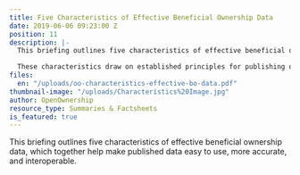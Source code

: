 ```yaml
---
title: Five Characteristics of Effective Beneficial Ownership Data
date: 2019-06-06 09:23:00 Z
position: 11
description: |-
  This briefing outlines five characteristics of effective beneficial ownership data, which together help make published data easy to use, more accurate, and interoperable.

  These characteristics draw on established principles for publishing open data, and underpin OpenOwnership’s approach to beneficial ownership transparency. For each characteristic, we make concrete recommendations for countries implementing beneficial ownership transparency. These are consistent with the Beneficial Ownership Data Standard, which allows beneficial ownership data to be interoperable with data from other jurisdictions.
files:
  en: "/uploads/oo-characteristics-effective-bo-data.pdf"
thumbnail-image: "/uploads/Characteristics%20Image.jpg"
author: OpenOwnership
resource_type: Summaries & Factsheets
is_featured: true
---
```


This briefing outlines five characteristics of effective beneficial ownership data, which together help make published data easy to use, more accurate, and interoperable.
